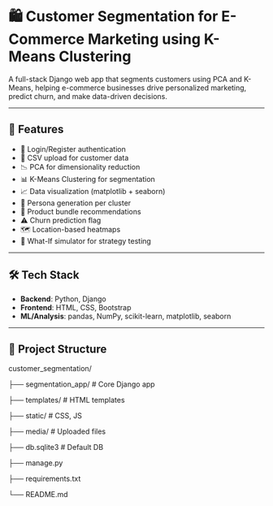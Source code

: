 
# 🛍️ Customer Segmentation for E-Commerce Marketing using K-Means Clustering

A full-stack Django web app that segments customers using PCA and K-Means, helping e-commerce businesses drive personalized marketing, predict churn, and make data-driven decisions.

---

## 🚀 Features
- 🔐 Login/Register authentication
- 📂 CSV upload for customer data
- 📉 PCA for dimensionality reduction
- 📊 K-Means Clustering for segmentation
- 📈 Data visualization (matplotlib + seaborn)
- 👤 Persona generation per cluster
- 🛒 Product bundle recommendations
- ⚠️ Churn prediction flag
- 🗺️ Location-based heatmaps
- 🧪 What-If simulator for strategy testing

---

## 🛠️ Tech Stack
- **Backend**: Python, Django
- **Frontend**: HTML, CSS, Bootstrap
- **ML/Analysis**: pandas, NumPy, scikit-learn, matplotlib, seaborn

---

## 📁 Project Structure
customer_segmentation/

├── segmentation_app/ # Core Django app

├── templates/ # HTML templates

├── static/ # CSS, JS

├── media/ # Uploaded files

├── db.sqlite3 # Default DB

├── manage.py

├── requirements.txt

└── README.md



